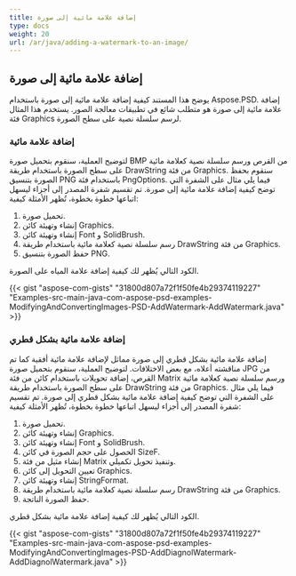 ```yaml
---
title: إضافة علامة مائية إلى صورة
type: docs
weight: 20
url: /ar/java/adding-a-watermark-to-an-image/
---
```


## **إضافة علامة مائية إلى صورة**
يوضح هذا المستند كيفية إضافة علامة مائية إلى صورة باستخدام Aspose.PSD. إضافة علامة مائية إلى صورة هو متطلب شائع في تطبيقات معالجة الصور. يستخدم هذا المثال فئة Graphics لرسم سلسلة نصية على سطح الصورة.
### **إضافة علامة مائية**
لتوضيح العملية، سنقوم بتحميل صورة BMP من القرص ورسم سلسلة نصية كعلامة مائية على سطح الصورة باستخدام طريقة DrawString من فئة Graphics. سنقوم بحفظ الصورة بتنسيق PNG باستخدام فئة PngOptions. فيما يلي مثال على الشفرة التي توضح كيفية إضافة علامة مائية إلى صورة. تم تقسيم شفرة المصدر إلى أجزاء ليسهل اتباعها خطوة بخطوة، تُظهر الأمثلة كيفية:

1. تحميل صورة.
1. إنشاء وتهيئة كائن Graphics.
1. إنشاء وتهيئة كائن Font و SolidBrush.
1. رسم سلسلة نصية كعلامة مائية باستخدام طريقة DrawString من فئة Graphics.
1. حفظ الصورة بتنسيق PNG.

الكود التالي يُظهر لك كيفية إضافة علامة المياه على الصورة.



{{< gist "aspose-com-gists" "31800d807a72f1f50fe4b29374119227" "Examples-src-main-java-com-aspose-psd-examples-ModifyingAndConvertingImages-PSD-AddWatermark-AddWatermark.java" >}}
### **إضافة علامة مائية بشكل قطري**
إضافة علامة مائية بشكل قطري إلى صورة مماثل لإضافة علامة مائية أفقية كما تم مناقشته أعلاه، مع بعض الاختلافات. لتوضيح العملية، سنقوم بتحميل صورة JPG من القرص، إضافة تحويلات باستخدام كائن من فئة Matrix ورسم سلسلة نصية كعلامة مائية على سطح الصورة باستخدام طريقة DrawString من فئة Graphics. فيما يلي مثال على الشفرة التي توضح كيفية إضافة علامة مائية بشكل قطري إلى صورة. تم تقسيم شفرة المصدر إلى أجزاء ليسهل اتباعها خطوة بخطوة، تُظهر الأمثلة كيفية:

1. تحميل صورة.
1. إنشاء وتهيئة كائن Graphics.
1. إنشاء وتهيئة كائن Font و SolidBrush.
1. الحصول على حجم الصورة في كائن SizeF.
1. إنشاء مثيل من فئة Matrix وتنفيذ تحويل تكميلي.
1. تعيين التحويل إلى كائن Graphics.
1. إنشاء وتهيئة كائن StringFormat.
1. رسم سلسلة نصية كعلامة مائية باستخدام طريقة DrawString من فئة Graphics.
1. حفظ الصورة الناتجة.

الكود التالي يُظهر لك كيفية إضافة علامة مائية بشكل قطري.





{{< gist "aspose-com-gists" "31800d807a72f1f50fe4b29374119227" "Examples-src-main-java-com-aspose-psd-examples-ModifyingAndConvertingImages-PSD-AddDiagnolWatermark-AddDiagnolWatermark.java" >}}